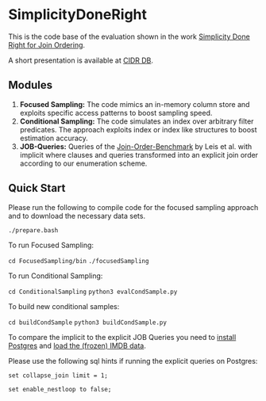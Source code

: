 # SimplicityDoneRight

This is the code base of the evaluation shown in the work [Simplicity Done Right for Join Ordering](http://cidrdb.org/cidr2021/papers/cidr2021_paper01.pdf).

A short presentation is available at [CIDR DB](https://www.youtube.com/watch?v=PDph36kjPxI).

## Modules 

1. **Focused Sampling:** The code mimics an in-memory column store and exploits specific access patterns to boost sampling speed. 
2. **Conditional Sampling:** The code simulates an index over arbitrary filter predicates. The approach exploits index or index like structures to boost estimation accuracy. 
3. **JOB-Queries:** Queries of the [Join-Order-Benchmark](https://github.com/gregrahn/join-order-benchmark) by Leis et al. with implicit where clauses and queries transformed into  an explicit join order according to our enumeration scheme.
## Quick Start

Please run the following to compile code for the focused sampling approach and to download the necessary data sets. 

`./prepare.bash`

To run Focused Sampling:

`cd FocusedSampling/bin`
`./focusedSampling`

To run Conditional Sampling:

`cd ConditionalSampling`
`python3 evalCondSample.py`

To build new conditional samples: 

`cd buildCondSample`
`python3 buildCondSample.py`



To compare the implicit to the explicit JOB Queries you need to [install Postgres](https://www.postgresql.org/download/linux/ubuntu/) and [load the (frozen) IMDB data](https://github.com/gregrahn/join-order-benchmark).

Please use the following sql hints if running the explicit queries on Postgres:

`set collapse_join limit = 1;`

`set enable_nestloop to false;`
